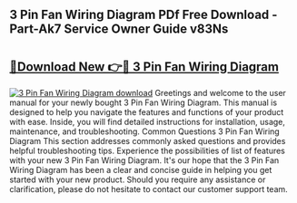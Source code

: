 ## 3 Pin Fan Wiring Diagram PDf Free Download - Part-Ak7 Service Owner Guide v83Ns

# <h2><a href="http://dfhhsoi.blite.top/?on=3+Pin+Fan+Wiring+Diagram">🔗Download New 👉🔴 3 Pin Fan Wiring Diagram</a></h2>

[![3 Pin Fan Wiring Diagram download](https://i.imgur.com/lujVjoI.png)](http://dfhhsoi.blite.top/?on=3+Pin+Fan+Wiring+Diagram)
Greetings and welcome to the user manual for your newly bought 3 Pin Fan Wiring Diagram. This manual is designed to help you navigate the features and functions of your product with ease. Inside, you will find detailed instructions for installation, usage, maintenance, and troubleshooting. Common Questions 3 Pin Fan Wiring Diagram This section addresses commonly asked questions and provides helpful troubleshooting tips. Experience the possibilities of list of features with your new 3 Pin Fan Wiring Diagram. It's our hope that the 3 Pin Fan Wiring Diagram has been a clear and concise guide in helping you get started with your new product. Should you require any assistance or clarification, please do not hesitate to contact our customer support team.
